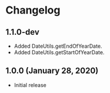 # Changelog

## 1.1.0-dev
- Added DateUtils.getEndOfYearDate.
- Added DateUtils.getStartOfYearDate.

## 1.0.0 (January 28, 2020)
- Initial release

